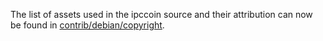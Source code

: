 The list of assets used in the ipccoin source and their attribution can now be found in [contrib/debian/copyright](../contrib/debian/copyright).
